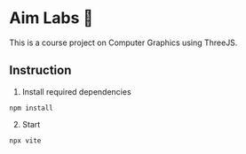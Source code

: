 # Aim Labs 🔫 
This is a course project on Computer Graphics using ThreeJS.
## Instruction
1. Install required dependencies
```
npm install
```
2. Start
```
npx vite
```
